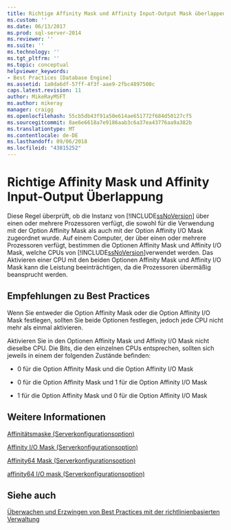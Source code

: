 ```yaml
---
title: Richtige Affinity Mask und Affinity Input-Output Mask überlappen | Microsoft-Dokumentation
ms.custom: ''
ms.date: 06/13/2017
ms.prod: sql-server-2014
ms.reviewer: ''
ms.suite: ''
ms.technology: ''
ms.tgt_pltfrm: ''
ms.topic: conceptual
helpviewer_keywords:
- Best Practices [Database Engine]
ms.assetid: 1a0da6df-57ff-4f3f-aae9-2fbc4897508c
caps.latest.revision: 11
author: MikeRayMSFT
ms.author: mikeray
manager: craigg
ms.openlocfilehash: 55cb5db43f91a50e614ae651772f684d50127cf5
ms.sourcegitcommit: 8ae6e6618a7e9186aab3c6a37ea43776aa9a382b
ms.translationtype: MT
ms.contentlocale: de-DE
ms.lasthandoff: 09/06/2018
ms.locfileid: "43815252"
---
```

# <a name="correct-affinity-mask-and-affinity-input-output-mask-overlap"></a>Richtige Affinity Mask und Affinity Input-Output Überlappung
  Diese Regel überprüft, ob die Instanz von [!INCLUDE[ssNoVersion](../../includes/ssnoversion-md.md)] über einen oder mehrere Prozessoren verfügt, die sowohl für die Verwendung mit der Option Affinity Mask als auch mit der Option Affinity I/O Mask zugeordnet wurde. Auf einem Computer, der über einen oder mehrere Prozessoren verfügt, bestimmen die Optionen Affinity Mask und Affinity I/O Mask, welche CPUs von [!INCLUDE[ssNoVersion](../../includes/ssnoversion-md.md)]verwendet werden. Das Aktivieren einer CPU mit den beiden Optionen Affinity Mask und Affinity I/O Mask kann die Leistung beeinträchtigen, da die Prozessoren übermäßig beansprucht werden.  
  
## <a name="best-practices-recommendations"></a>Empfehlungen zu Best Practices  
 Wenn Sie entweder die Option Affinity Mask oder die Option Affinity I/O Mask festlegen, sollten Sie beide Optionen festlegen, jedoch jede CPU nicht mehr als einmal aktivieren.  
  
 Aktivieren Sie in den Optionen Affinity Mask und Affinity I/O Mask nicht dieselbe CPU. Die Bits, die den einzelnen CPUs entsprechen, sollten sich jeweils in einem der folgenden Zustände befinden:  
  
-   0 für die Option Affinity Mask und die Option Affinity I/O Mask  
  
-   0 für die Option Affinity Mask und 1 für die Option Affinity I/O Mask  
  
-   1 für die Option Affinity Mask und 0 für die Option Affinity I/O Mask  
  
## <a name="for-more-information"></a>Weitere Informationen  
 [Affinitätsmaske (Serverkonfigurationsoption)](../../database-engine/configure-windows/affinity-mask-server-configuration-option.md)  
  
 [Affinity I/O Mask (Serverkonfigurationsoption)](../../database-engine/configure-windows/affinity-input-output-mask-server-configuration-option.md)  
  
 [Affinity64 Mask (Serverkonfigurationsoption)](../../database-engine/configure-windows/affinity64-mask-server-configuration-option.md)  
  
 [affinity64 I/O mask (Serverkonfigurationsoption)](../../database-engine/configure-windows/affinity64-input-output-mask-server-configuration-option.md)  
  
## <a name="see-also"></a>Siehe auch  
 [Überwachen und Erzwingen von Best Practices mit der richtlinienbasierten Verwaltung](monitor-and-enforce-best-practices-by-using-policy-based-management.md)  
  
  
